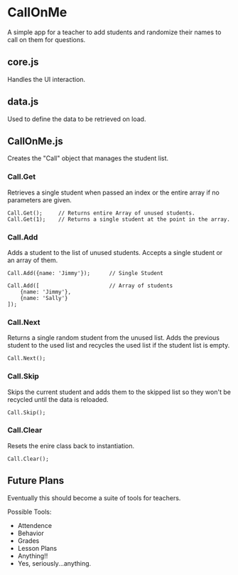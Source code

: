 # CallOnMe

A simple app for a teacher to add students and randomize their names to call on them for questions.

## core.js

Handles the UI interaction.

## data.js

Used to define the data to be retrieved on load.

## CallOnMe.js

Creates the "Call" object that manages the student list.

### Call.Get

Retrieves a single student when passed an index or the entire array if no parameters are given.

	Call.Get(); 	// Returns entire Array of unused students.
	Call.Get(1);	// Returns a single student at the point in the array.

### Call.Add

Adds a student to the list of unused students. Accepts a single student or an array of them.

	Call.Add({name: 'Jimmy'});		// Single Student
	
	Call.Add([						// Array of students
		{name: 'Jimmy'},
		{name: 'Sally'}
	]);

### Call.Next

Returns a single random student from the unused list. Adds the previous student to the used list and recycles the used list if the student list is empty.

	Call.Next();

### Call.Skip

Skips the current student and adds them to the skipped list so they won't be recycled until the data is reloaded.

	Call.Skip();

### Call.Clear

Resets the enire class back to instantiation.

	Call.Clear();

## Future Plans

Eventually this should become a suite of tools for teachers.

Possible Tools:
- Attendence
- Behavior
- Grades
- Lesson Plans
- Anything!!
- Yes, seriously...anything.
